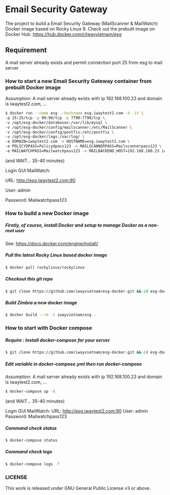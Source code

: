 # Email Security Gateway
The project to build a Email Security Gateway (MailScanner & MailWatch) Docker image based on Rocky Linux 8.
Check out the prebuilt image on Docker Hub: https://hub.docker.com/r/iwayvietnam/esg

## Requirement
A mail server already exists and permit connection port 25 from esg to mail server

### How to start a new Email Security Gateway container from prebuilt Docker image
Assumption: A mail server already exists with ip 192.168.100.23 and domain is iwaytest2.com, ...

```bash
$ docker run --name esg --hostname esg.iwaytest2.com -d -it \
-p 25:25/tcp -p 90:90/tcp -p 7790:7790/tcp \
-v /opt/esg-docker/databases:/var/lib/mysql \
-v /opt/esg-docker/config/mailscanner:/etc/MailScanner \
-v /opt/esg-docker/config/postfix:/etc/postfix \
-v /opt/esg-docker/logs:/var/log/ \
-e DOMAIN=iwaytest2.com -e HOSTNAME=esg.iwaytest2.com \
-e POLICYDPASS=Policydpass123 -e MAILSCANNERPASS=Mailscannerpass123 \
-e MAILWATCHPASS=Mailwatchpass123 -e MAILBACKEND_HOST=192.168.100.23 iwayvietnam/esg
```
(and WAIT... 35-40 minutes)

Login GUI MailWatch:

  URL: http://esg.iwaytest2.com:90
  
  User: admin
  
  Password: Mailwatchpass123
  
### How to build a new Docker image
##### Firstly, of course, install Docker and setup to manage Docker as a non-root user
See: https://docs.docker.com/engine/install/

##### Pull the latest Rocky Linux based docker image
```bash
$ docker pull rockylinux/rockylinux
```
##### Checkout this git repo
```bash
$ git clone https://github.com/iwayvietnam/esg-docker.git && cd esg-docker
```

##### Build Zimbra a new docker image
```bash
$ docker build --rm -t iwayvietnam/esg .
```

### How to start with Docker compose
##### Require : Install docker-compose for your server
```bash
$ git clone https://github.com/iwayvietnam/esg-docker.git && cd esg-docker
```
##### Edit variable in docker-compose.yml then run docker-compose
Assumption: A mail server already exists with ip 192.168.100.23 and domain is iwaytest2.com, ...

```bash
$ docker-compose up -d
```
(and WAIT... 35-40 minutes)

Login GUI MailWatch:
  URL: http://esg.iwaytest2.com:90
  User: admin
  Password: Mailwatchpass123

##### Command check status
```bash
$ docker-compose status
```
##### Command check logs
```bash
$ docker-compose logs -f
```

### LICENSE
This work is released under GNU General Public License v3 or above.
